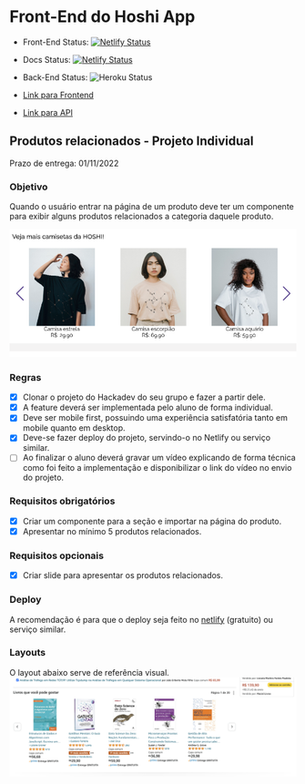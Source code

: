 # Front-End do Hoshi App

- Front-End Status: [![Netlify Status](https://api.netlify.com/api/v1/badges/57fb1977-d3e3-43dd-a744-8d514a93bd19/deploy-status)](https://app.netlify.com/sites/hoshi-vite/deploys)
- Docs Status: [![Netlify Status](https://api.netlify.com/api/v1/badges/d6dcef32-e61e-45a5-ac1a-ac83354b8d14/deploy-status)](https://app.netlify.com/sites/hoshi-vite-docs/deploys)
- Back-End Status: ![Heroku Status](https://pyheroku-badge.herokuapp.com/?app=hoshi-api&style=plastic)

- [Link para Frontend](https://hoshi-vite.netlify.app)
- [Link para API](https://hoshi-api.herokuapp.com/)

## Produtos relacionados - Projeto Individual

Prazo de entrega: 01/11/2022

### Objetivo

Quando o usuário entrar na página de um produto deve ter um componente para exibir alguns produtos relacionados a categoria daquele produto.

![Componente de produtos relacionados da HOSHI](example2.png "Produtos Relacionados da HOSHI")

### Regras

- [x] Clonar o projeto do Hackadev do seu grupo e fazer a partir dele.
- [x] A feature deverá ser implementada pelo aluno de forma individual.
- [x] Deve ser mobile first, possuindo uma experiência satisfatória tanto em mobile quanto em desktop.
- [x] Deve-se fazer deploy do projeto, servindo-o no Netlify ou serviço similar.
- [ ] Ao finalizar o aluno deverá gravar um vídeo explicando de forma técnica como foi feito a implementação e disponibilizar o link do vídeo no envio do projeto.

### Requisitos obrigatórios

- [x] Criar um componente para a seção e importar na página do produto.
- [x] Apresentar no mínimo 5 produtos relacionados.

### Requisitos opcionais

- [x] Criar slide para apresentar os produtos relacionados.

### Deploy

A recomendação é para que o deploy seja feito no [netlify](https://www.netlify.com) (gratuito) ou serviço similar.

### Layouts

O layout abaixo serve de referência visual.
![Exemplo de componente de produtos relacionados](example.png "Exemplo de Produtos Relacionados")
